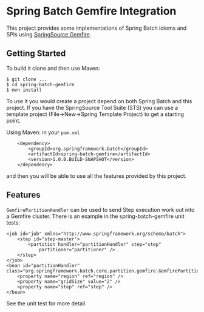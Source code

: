 # Spring Batch Gemfire Integration #

This project provides some implementations of Spring Batch idioms and SPIs using [SpringSource Gemfire](http://www.springsource.com/products/data-management).

## Getting Started ##

To build it clone and then use Maven:

    $ git clone ...
    $ cd spring-batch-gemfire
    $ mvn install

To use it you would create a project depend on both Spring Batch and this project.  If you have the SpringSource Tool Suite (STS) you can use  a template project (File->New->Spring Template Project) to get a starting point.

Using Maven: in your `pom.xml`

		<dependency>
			<groupId>org.springframework.batch</groupId>
			<artifactId>spring-batch-gemfire</artifactId>
			<version>1.0.0.BUILD-SNAPSHOT</version>
		</dependency>

and then you will be able to use all the features provided by this project.

## Features ##

`GemfirePartitionHandler` can be used to send Step execution work out into a Gemfire cluster.  There is an example in the spring-batch-gemfire unit tests:

    <job id="job" xmlns="http://www.springframework.org/schema/batch">
        <step id="step-master">
            <partition handler="partitionHandler" step="step"
                partitioner="partitioner" />
        </step>
    </job>
    <bean id="partitionHandler" class="org.springframework.batch.core.partition.gemfire.GemfirePartitionHandler">
        <property name="region" ref="region" />
        <property name="gridSize" value="2" />
        <property name="step" ref="step" />
    </bean>

See the unit test for more detail.   
